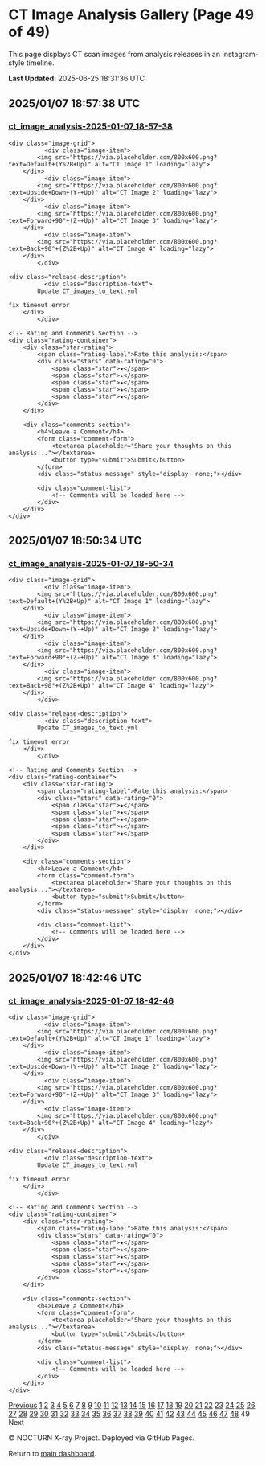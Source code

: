 # CT Image Analysis Gallery (Page 49 of 49)

This page displays CT scan images from analysis releases in an Instagram-style timeline.

**Last Updated:** 2025-06-25 18:31:36 UTC

<link rel="stylesheet" href="assets/css/gallery.css">

<div class="gallery-container">

<div class="gallery-item" data-release-id="release-ct-image-analysis-2025-01-07-18-57-38" data-release-tag="ct_image_analysis-2025-01-07_18-57-38">
    <div class="gallery-header">
        <h2>2025/01/07 18:57:38 UTC</h2>
        <h3><a href="https://github.com/johntrue15/NOCTURN-X-ray-repo/releases/tag/ct_image_analysis-2025-01-07_18-57-38">ct_image_analysis-2025-01-07_18-57-38</a></h3>
    </div>
    
    <div class="image-grid">
              <div class="image-item">
            <img src="https://via.placeholder.com/800x600.png?text=Default+(Y%2B+Up)" alt="CT Image 1" loading="lazy">
        </div>
              <div class="image-item">
            <img src="https://via.placeholder.com/800x600.png?text=Upside+Down+(Y-+Up)" alt="CT Image 2" loading="lazy">
        </div>
              <div class="image-item">
            <img src="https://via.placeholder.com/800x600.png?text=Forward+90°+(Z-+Up)" alt="CT Image 3" loading="lazy">
        </div>
              <div class="image-item">
            <img src="https://via.placeholder.com/800x600.png?text=Back+90°+(Z%2B+Up)" alt="CT Image 4" loading="lazy">
        </div>
            </div>
    
    <div class="release-description">
              <div class="description-text">
            Update CT_images_to_text.yml
    
    fix timeout error
        </div>
            </div>
            
    <!-- Rating and Comments Section -->
    <div class="rating-container">
        <div class="star-rating">
            <span class="rating-label">Rate this analysis:</span>
            <div class="stars" data-rating="0">
                <span class="star">★</span>
                <span class="star">★</span>
                <span class="star">★</span>
                <span class="star">★</span>
                <span class="star">★</span>
            </div>
        </div>
        
        <div class="comments-section">
            <h4>Leave a Comment</h4>
            <form class="comment-form">
                <textarea placeholder="Share your thoughts on this analysis..."></textarea>
                <button type="submit">Submit</button>
            </form>
            <div class="status-message" style="display: none;"></div>
            
            <div class="comment-list">
                <!-- Comments will be loaded here -->
            </div>
        </div>
    </div>
</div>

<div class="timeline-separator"></div>

<div class="gallery-item" data-release-id="release-ct-image-analysis-2025-01-07-18-50-34" data-release-tag="ct_image_analysis-2025-01-07_18-50-34">
    <div class="gallery-header">
        <h2>2025/01/07 18:50:34 UTC</h2>
        <h3><a href="https://github.com/johntrue15/NOCTURN-X-ray-repo/releases/tag/ct_image_analysis-2025-01-07_18-50-34">ct_image_analysis-2025-01-07_18-50-34</a></h3>
    </div>
    
    <div class="image-grid">
              <div class="image-item">
            <img src="https://via.placeholder.com/800x600.png?text=Default+(Y%2B+Up)" alt="CT Image 1" loading="lazy">
        </div>
              <div class="image-item">
            <img src="https://via.placeholder.com/800x600.png?text=Upside+Down+(Y-+Up)" alt="CT Image 2" loading="lazy">
        </div>
              <div class="image-item">
            <img src="https://via.placeholder.com/800x600.png?text=Forward+90°+(Z-+Up)" alt="CT Image 3" loading="lazy">
        </div>
              <div class="image-item">
            <img src="https://via.placeholder.com/800x600.png?text=Back+90°+(Z%2B+Up)" alt="CT Image 4" loading="lazy">
        </div>
            </div>
    
    <div class="release-description">
              <div class="description-text">
            Update CT_images_to_text.yml
    
    fix timeout error
        </div>
            </div>
            
    <!-- Rating and Comments Section -->
    <div class="rating-container">
        <div class="star-rating">
            <span class="rating-label">Rate this analysis:</span>
            <div class="stars" data-rating="0">
                <span class="star">★</span>
                <span class="star">★</span>
                <span class="star">★</span>
                <span class="star">★</span>
                <span class="star">★</span>
            </div>
        </div>
        
        <div class="comments-section">
            <h4>Leave a Comment</h4>
            <form class="comment-form">
                <textarea placeholder="Share your thoughts on this analysis..."></textarea>
                <button type="submit">Submit</button>
            </form>
            <div class="status-message" style="display: none;"></div>
            
            <div class="comment-list">
                <!-- Comments will be loaded here -->
            </div>
        </div>
    </div>
</div>

<div class="timeline-separator"></div>

<div class="gallery-item" data-release-id="release-ct-image-analysis-2025-01-07-18-42-46" data-release-tag="ct_image_analysis-2025-01-07_18-42-46">
    <div class="gallery-header">
        <h2>2025/01/07 18:42:46 UTC</h2>
        <h3><a href="https://github.com/johntrue15/NOCTURN-X-ray-repo/releases/tag/ct_image_analysis-2025-01-07_18-42-46">ct_image_analysis-2025-01-07_18-42-46</a></h3>
    </div>
    
    <div class="image-grid">
              <div class="image-item">
            <img src="https://via.placeholder.com/800x600.png?text=Default+(Y%2B+Up)" alt="CT Image 1" loading="lazy">
        </div>
              <div class="image-item">
            <img src="https://via.placeholder.com/800x600.png?text=Upside+Down+(Y-+Up)" alt="CT Image 2" loading="lazy">
        </div>
              <div class="image-item">
            <img src="https://via.placeholder.com/800x600.png?text=Forward+90°+(Z-+Up)" alt="CT Image 3" loading="lazy">
        </div>
              <div class="image-item">
            <img src="https://via.placeholder.com/800x600.png?text=Back+90°+(Z%2B+Up)" alt="CT Image 4" loading="lazy">
        </div>
            </div>
    
    <div class="release-description">
              <div class="description-text">
            Update CT_images_to_text.yml
    
    fix timeout error
        </div>
            </div>
            
    <!-- Rating and Comments Section -->
    <div class="rating-container">
        <div class="star-rating">
            <span class="rating-label">Rate this analysis:</span>
            <div class="stars" data-rating="0">
                <span class="star">★</span>
                <span class="star">★</span>
                <span class="star">★</span>
                <span class="star">★</span>
                <span class="star">★</span>
            </div>
        </div>
        
        <div class="comments-section">
            <h4>Leave a Comment</h4>
            <form class="comment-form">
                <textarea placeholder="Share your thoughts on this analysis..."></textarea>
                <button type="submit">Submit</button>
            </form>
            <div class="status-message" style="display: none;"></div>
            
            <div class="comment-list">
                <!-- Comments will be loaded here -->
            </div>
        </div>
    </div>
</div>

<div class="timeline-separator"></div>

<div class="pagination-container">
    <a href="image_analysis_page48.html" class="pagination-button">Previous</a>    <a href="image_analysis.html" class="pagination-page">1</a>    <a href="image_analysis_page2.html" class="pagination-page">2</a>    <a href="image_analysis_page3.html" class="pagination-page">3</a>    <a href="image_analysis_page4.html" class="pagination-page">4</a>    <a href="image_analysis_page5.html" class="pagination-page">5</a>    <a href="image_analysis_page6.html" class="pagination-page">6</a>    <a href="image_analysis_page7.html" class="pagination-page">7</a>    <a href="image_analysis_page8.html" class="pagination-page">8</a>    <a href="image_analysis_page9.html" class="pagination-page">9</a>    <a href="image_analysis_page10.html" class="pagination-page">10</a>    <a href="image_analysis_page11.html" class="pagination-page">11</a>    <a href="image_analysis_page12.html" class="pagination-page">12</a>    <a href="image_analysis_page13.html" class="pagination-page">13</a>    <a href="image_analysis_page14.html" class="pagination-page">14</a>    <a href="image_analysis_page15.html" class="pagination-page">15</a>    <a href="image_analysis_page16.html" class="pagination-page">16</a>    <a href="image_analysis_page17.html" class="pagination-page">17</a>    <a href="image_analysis_page18.html" class="pagination-page">18</a>    <a href="image_analysis_page19.html" class="pagination-page">19</a>    <a href="image_analysis_page20.html" class="pagination-page">20</a>    <a href="image_analysis_page21.html" class="pagination-page">21</a>    <a href="image_analysis_page22.html" class="pagination-page">22</a>    <a href="image_analysis_page23.html" class="pagination-page">23</a>    <a href="image_analysis_page24.html" class="pagination-page">24</a>    <a href="image_analysis_page25.html" class="pagination-page">25</a>    <a href="image_analysis_page26.html" class="pagination-page">26</a>    <a href="image_analysis_page27.html" class="pagination-page">27</a>    <a href="image_analysis_page28.html" class="pagination-page">28</a>    <a href="image_analysis_page29.html" class="pagination-page">29</a>    <a href="image_analysis_page30.html" class="pagination-page">30</a>    <a href="image_analysis_page31.html" class="pagination-page">31</a>    <a href="image_analysis_page32.html" class="pagination-page">32</a>    <a href="image_analysis_page33.html" class="pagination-page">33</a>    <a href="image_analysis_page34.html" class="pagination-page">34</a>    <a href="image_analysis_page35.html" class="pagination-page">35</a>    <a href="image_analysis_page36.html" class="pagination-page">36</a>    <a href="image_analysis_page37.html" class="pagination-page">37</a>    <a href="image_analysis_page38.html" class="pagination-page">38</a>    <a href="image_analysis_page39.html" class="pagination-page">39</a>    <a href="image_analysis_page40.html" class="pagination-page">40</a>    <a href="image_analysis_page41.html" class="pagination-page">41</a>    <a href="image_analysis_page42.html" class="pagination-page">42</a>    <a href="image_analysis_page43.html" class="pagination-page">43</a>    <a href="image_analysis_page44.html" class="pagination-page">44</a>    <a href="image_analysis_page45.html" class="pagination-page">45</a>    <a href="image_analysis_page46.html" class="pagination-page">46</a>    <a href="image_analysis_page47.html" class="pagination-page">47</a>    <a href="image_analysis_page48.html" class="pagination-page">48</a>    <span class="pagination-page current">49</span>    <span class="pagination-button disabled">Next</span>
</div>
      </div>

<script src="assets/js/gallery.js"></script>

<div class="footer">
  <p>© NOCTURN X-ray Project. Deployed via GitHub Pages.</p>
  <p>Return to <a href="index.html">main dashboard</a>.</p>
</div>
